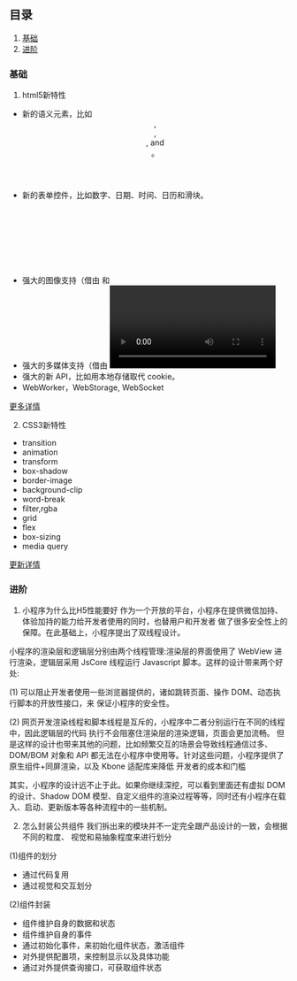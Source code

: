 ## 目录
1. [基础](#基础)
2. [进阶](#进阶)


### 基础
1. html5新特性
* 新的语义元素，比如 <header>, <footer>, <article>, and <section>。
* 新的表单控件，比如数字、日期、时间、日历和滑块。
* 强大的图像支持（借由 <canvas> 和 <svg>）
* 强大的多媒体支持（借由 <video> 和 <audio>）
* 强大的新 API，比如用本地存储取代 cookie。
* WebWorker，WebStorage, WebSocket

[更多详情](https://www.cnblogs.com/binguo666/p/10928907.html)

2. CSS3新特性
* transition
* animation
* transform
* box-shadow
* border-image
* background-clip
* word-break
* filter,rgba
* grid
* flex
* box-sizing
* media query

[更新详情](https://segmentfault.com/a/1190000010780991)

### 进阶
1. 小程序为什么比H5性能要好
作为一个开放的平台，小程序在提供微信加持、体验加持的能力给开发者使用的同时，也替用户和开发者 做了很多安全性上的保障。在此基础上，小程序提出了双线程设计。

小程序的渲染层和逻辑层分别由两个线程管理:渲染层的界面使用了 WebView 进行渲染，逻辑层采用 JsCore 线程运行 Javascript 脚本。这样的设计带来两个好处:

(1) 可以阻止开发者使用一些浏览器提供的，诸如跳转页面、操作 DOM、动态执行脚本的开放性接口，来 保证小程序的安全性。

(2) 网页开发渲染线程和脚本线程是互斥的，小程序中二者分别运行在不同的线程中，因此逻辑层的代码 执行不会阻塞住渲染层的渲染逻辑，页面会更加流畅。
但是这样的设计也带来其他的问题，比如频繁交互的场景会导致线程通信过多、DOM/BOM 对象和 API 都无法在小程序中使用等。针对这些问题，小程序提供了原生组件+同屏渲染，以及 Kbone 适配库来降低 开发者的成本和门槛

其实，小程序的设计远不止于此。如果你继续深挖，可以看到里面还有虚拟 DOM 的设计、Shadow DOM 模型、自定义组件的渲染过程等等，同时还有小程序在载入、启动、更新版本等各种流程中的一些机制。

2. 怎么封装公共组件
我们拆出来的模块并不一定完全跟产品设计的一致，会根据不同的粒度、 视觉和易抽象程度来进行划分

(1)组件的划分
* 通过代码复用
* 通过视觉和交互划分

(2)组件封装
* 组件维护自身的数据和状态
* 组件维护自身的事件
* 通过初始化事件，来初始化组件状态，激活组件
* 对外提供配置项，来控制显示以及具体功能
* 通过对外提供查询接口，可获取组件状态

